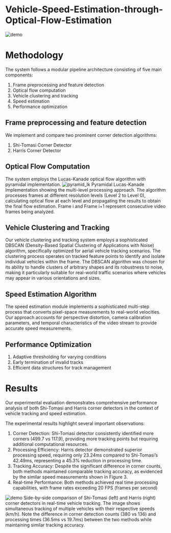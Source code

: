 # Vehicle-Speed-Estimation-through-Optical-Flow-Estimation
![demo](https://github.com/user-attachments/assets/a68e77d2-d804-44ee-af66-9e17fc5bdbc4)

# Methodology
 The system follows a modular pipeline architecture consisting of five main components:
 1) Frame preprocessing and feature detection
 2) Optical flow computation
 3) Vehicle clustering and tracking
 4) Speed estimation
 5) Performance optimization

## Frame preprocessing and feature detection
We implement and compare two prominent corner detection algorithms:
 1) Shi-Tomasi Corner Detector
 2) Harris Corner Detector

## Optical Flow Computation
The system employs the Lucas-Kanade optical flow algorithm with pyramidal implementation.
![pyramid_lk](https://github.com/user-attachments/assets/38c98b89-cff0-44c8-a327-c8bed96cfc4a)
Pyramidal Lucas-Kanade Implementation showing the multi-level processing approach. The algorithm processes frames at different resolution levels (Level 2 to Level 0), calculating optical flow at each level and propagating the results to obtain the final flow estimation. Frame i and Frame i+1 represent consecutive video frames being analyzed.

## Vehicle Clustering and Tracking
Our vehicle clustering and tracking system employs a sophisticated DBSCAN (Density-Based Spatial Clustering of Applications with Noise) algorithm, specifically optimized for aerial vehicle tracking scenarios. The clustering process operates on tracked feature points to identify and isolate individual vehicles within the frame. The DBSCAN algorithm was chosen for its ability to handle clusters of arbitrary shapes and its robustness to noise, making it particularly suitable for real-world traffic scenarios where vehicles may appear in various orientations and sizes.

## Speed Estimation Algorithm
The speed estimation module implements a sophisticated multi-step process that converts pixel-space measurements to real-world velocities. Our approach accounts for perspective distortion, camera calibration parameters, and temporal characteristics of the video stream to provide accurate speed measurements.

## Performance Optimization
 1) Adaptive thresholding for varying conditions
 2) Early termination of invalid tracks
 3) Efficient data structures for track management

# Results
Our experimental evaluation demonstrates comprehensive performance analysis of both Shi-Tomasi and Harris corner detectors in the context of vehicle tracking and speed estimation.

The experimental results highlight several important observations:
1) Corner Detection: Shi-Tomasi detector consistently identified more corners (499.7 vs 117.9), providing more tracking points but requiring additional computational resources.
2) Processing Efficiency: Harris detector demonstrated superior processing speed, requiring only 23.24ms compared to Shi-Tomasi’s 42.49ms, representing a 45.3% reduction in processing time.
3) Tracking Accuracy: Despite the significant difference in corner counts, both methods maintained comparable tracking accuracy, as evidenced by the similar speed measurements shown in Figure 3.
4) Real-time Performance: Both methods achieved real time processing capabilities, with frame rates exceeding 20 FPS (frames per second)

 ![demo](https://github.com/user-attachments/assets/a68e77d2-d804-44ee-af66-9e17fc5bdbc4)
 Side-by-side comparison of Shi-Tomasi (left) and Harris (right) corner detectors in real-time vehicle tracking. The image shows simultaneous tracking of multiple vehicles with their respective speeds (km/h). Note the difference in corner detection counts (380 vs 136) and processing times (36.5ms vs 19.7ms) between the two methods while maintaining similar tracking accuracy.
